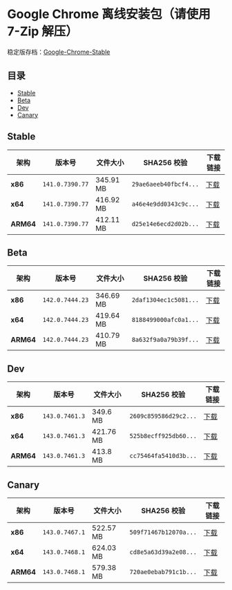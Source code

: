 # Google Chrome 离线安装包（请使用 7-Zip 解压）
稳定版存档：[Google-Chrome-Stable](https://github.com/wuyangdaily/chrome_installer/releases)

## 目录

- [Stable](#stable)
- [Beta](#beta)
- [Dev](#dev)
- [Canary](#canary)

## Stable

| 架构 | 版本号 | 文件大小 | SHA256 校验 | 下载链接 |
|------|--------|----------|-------------|----------|
| **x86** | `141.0.7390.77` | 345.91 MB | `29ae6aeeb40fbcf4...` | [下载](https://dl.google.com/release2/chrome/acxkfbuwzb7eb5gqtipcabrgslnq_141.0.7390.77/141.0.7390.77_chrome_installer_uncompressed.exe) |
| **x64** | `141.0.7390.77` | 416.92 MB | `a46e4e9dd0343c9c...` | [下载](https://dl.google.com/release2/chrome/otaa3qtz2vrbvruea2x2bt2x6u_141.0.7390.77/141.0.7390.77_chrome_installer_uncompressed.exe) |
| **ARM64** | `141.0.7390.77` | 412.11 MB | `d25e14e6ecd2d02b...` | [下载](https://dl.google.com/release2/chrome/ac7vvcun63dbjlvxq2xx6yty364a_141.0.7390.77/141.0.7390.77_chrome_installer_uncompressed.exe) |

## Beta

| 架构 | 版本号 | 文件大小 | SHA256 校验 | 下载链接 |
|------|--------|----------|-------------|----------|
| **x86** | `142.0.7444.23` | 346.69 MB | `2daf1304ec1c5081...` | [下载](https://dl.google.com/release2/chrome/adg5ui3ikxjm34maim3tle6zx2oq_142.0.7444.23/142.0.7444.23_chrome_installer_uncompressed.exe) |
| **x64** | `142.0.7444.23` | 419.64 MB | `8188499000afc0a1...` | [下载](https://dl.google.com/release2/chrome/os4y6lahoizvk4ljepmhfnvema_142.0.7444.23/142.0.7444.23_chrome_installer_uncompressed.exe) |
| **ARM64** | `142.0.7444.23` | 410.79 MB | `8a632f9a0a79b39f...` | [下载](https://dl.google.com/release2/chrome/jgmbv3osxcc3oybf6exuy6uvwa_142.0.7444.23/142.0.7444.23_chrome_installer_uncompressed.exe) |

## Dev

| 架构 | 版本号 | 文件大小 | SHA256 校验 | 下载链接 |
|------|--------|----------|-------------|----------|
| **x86** | `143.0.7461.3` | 349.6 MB | `2609c859586d29c2...` | [下载](https://dl.google.com/release2/chrome/adsxrunkvbivxsagqlwlfilnieeq_143.0.7461.3/143.0.7461.3_chrome_installer_uncompressed.exe) |
| **x64** | `143.0.7461.3` | 421.76 MB | `525b8ecff925db60...` | [下载](https://dl.google.com/release2/chrome/adnuflp4hkkhmkfduiwxmdxc3dqq_143.0.7461.3/143.0.7461.3_chrome_installer_uncompressed.exe) |
| **ARM64** | `143.0.7461.3` | 413.8 MB | `cc75464fa5410d3b...` | [下载](https://dl.google.com/release2/chrome/acvp6m427k3zcql5s45zuhkonnja_143.0.7461.3/143.0.7461.3_chrome_installer_uncompressed.exe) |

## Canary

| 架构 | 版本号 | 文件大小 | SHA256 校验 | 下载链接 |
|------|--------|----------|-------------|----------|
| **x86** | `143.0.7467.1` | 522.57 MB | `509f71467b12070a...` | [下载](https://dl.google.com/release2/chrome/ack7ht6qgnngackj6fdzezgsguca_143.0.7467.1/143.0.7467.1_chrome_installer_uncompressed.exe) |
| **x64** | `143.0.7468.1` | 624.03 MB | `cd8e5a63d39a2e08...` | [下载](https://dl.google.com/release2/chrome/acui7voopbvpdqh54stltviwrcvq_143.0.7468.1/143.0.7468.1_chrome_installer_uncompressed.exe) |
| **ARM64** | `143.0.7468.1` | 579.38 MB | `720ae0ebab791c1b...` | [下载](https://dl.google.com/release2/chrome/jglxlu43y4okrybssyviwvq2s4_143.0.7468.1/143.0.7468.1_chrome_installer_uncompressed.exe) |

